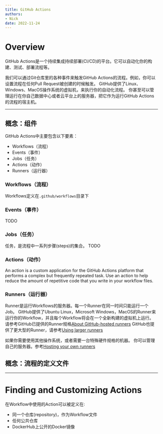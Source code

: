 ```yaml
---
title: GitHub Actions
authors:
- Nick
date: 2022-11-24
---
```

# Overview

GitHub Actions是一个持续集成持续部署(CI/CD)的平台。它可以自动化你的构建、测试、部署流程等。

我们可以通过Git仓库里的各种事件来触发GitHub Actions的流程。例如，你可以设置流程在任何Pull Request被创建的时候触发。
GitHub提供了Linux、Windows、MacOS操作系统的虚拟机，来执行你的自动化流程。
你甚至可以管理运行在你自己数据中心或者云平台上的服务器，把它作为运行GitHub Actions的流程的宿主机。

- - -

## 概念：组件

GitHub Actions中主要包含以下要素：

* Workflows（流程）
* Events（事件）
* Jobs（任务）
* Actions（动作）
* Runners（运行器）

### Workflows（流程）

Workflows定义在`.github/workflows`目录下

### Events（事件）

TODO

### Jobs（任务）

任务，是流程中一系列步骤(steps)的集合。
TODO

### Actions（动作）

An action is a custom application for the GitHub Actions platform that performs a complex but frequently repeated task.
Use an action to help reduce the amount of repetitive code that you write in your workflow files.

### Runners（运行器）

Runner是运行Workflows的服务器。每一个Runner在同一时间只能运行一个Job。
GitHub提供了Ubuntu Linux，Microsoft Windows，MacOS的Runner来运行你的Workflow，并且每个Workflow将会在一个全新构建的虚拟机上运行。
请参考GitHub已提供的Runner规格[About GitHub-hosted runners](https://docs.github.com/en/actions/using-github-hosted-runners/about-github-hosted-runners)
GitHub也提供了更大型的Runner，请参考[Using larger runners](https://docs.github.com/en/actions/using-github-hosted-runners/using-larger-runners)

如果你需要使用其他操作系统，或者需要一台特殊硬件规格的机器。
你可以管理自己的服务器。参考[Hosting your own runners](https://docs.github.com/en/actions/hosting-your-own-runners)

## 概念：流程的定义文件

- - -

# Finding and Customizing Actions

在Workflow中使用的Action可以被定义在:

* 同一个仓库(repository)，作为Workflow文件
* 任何公共仓库
* DockerHub上公开的Docker镜像


